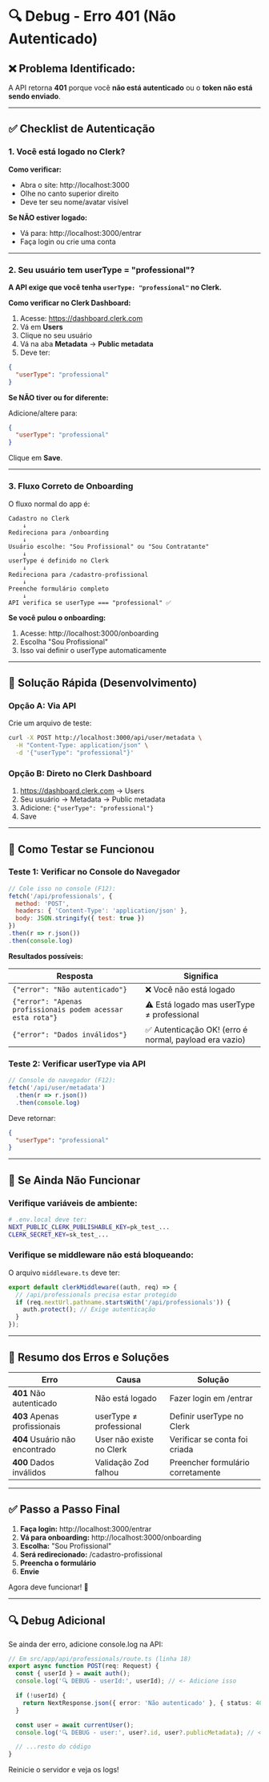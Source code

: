 # 🔍 Debug - Erro 401 (Não Autenticado)

## ❌ Problema Identificado:
A API retorna **401** porque você **não está autenticado** ou o **token não está sendo enviado**.

---

## ✅ Checklist de Autenticação

### 1. Você está logado no Clerk?

**Como verificar:**
- Abra o site: http://localhost:3000
- Olhe no canto superior direito
- Deve ter seu nome/avatar visível

**Se NÃO estiver logado:**
- Vá para: http://localhost:3000/entrar
- Faça login ou crie uma conta

---

### 2. Seu usuário tem userType = "professional"?

**A API exige que você tenha `userType: "professional"` no Clerk.**

**Como verificar no Clerk Dashboard:**

1. Acesse: https://dashboard.clerk.com
2. Vá em **Users**
3. Clique no seu usuário
4. Vá na aba **Metadata** → **Public metadata**
5. Deve ter:
```json
{
  "userType": "professional"
}
```

**Se NÃO tiver ou for diferente:**

Adicione/altere para:
```json
{
  "userType": "professional"
}
```

Clique em **Save**.

---

### 3. Fluxo Correto de Onboarding

O fluxo normal do app é:

```
Cadastro no Clerk
    ↓
Redireciona para /onboarding
    ↓
Usuário escolhe: "Sou Profissional" ou "Sou Contratante"
    ↓
userType é definido no Clerk
    ↓
Redireciona para /cadastro-profissional
    ↓
Preenche formulário completo
    ↓
API verifica se userType === "professional" ✅
```

**Se você pulou o onboarding:**
1. Acesse: http://localhost:3000/onboarding
2. Escolha "Sou Profissional"
3. Isso vai definir o userType automaticamente

---

## 🔧 Solução Rápida (Desenvolvimento)

### Opção A: Via API
Crie um arquivo de teste:

```bash
curl -X POST http://localhost:3000/api/user/metadata \
  -H "Content-Type: application/json" \
  -d '{"userType": "professional"}'
```

### Opção B: Direto no Clerk Dashboard
1. https://dashboard.clerk.com → Users
2. Seu usuário → Metadata → Public metadata
3. Adicione: `{"userType": "professional"}`
4. Save

---

## 🧪 Como Testar se Funcionou

### Teste 1: Verificar no Console do Navegador
```javascript
// Cole isso no console (F12):
fetch('/api/professionals', {
  method: 'POST',
  headers: { 'Content-Type': 'application/json' },
  body: JSON.stringify({ test: true })
})
.then(r => r.json())
.then(console.log)
```

**Resultados possíveis:**

| Resposta | Significa |
|----------|-----------|
| `{"error": "Não autenticado"}` | ❌ Você não está logado |
| `{"error": "Apenas profissionais podem acessar esta rota"}` | ⚠️ Está logado mas userType ≠ professional |
| `{"error": "Dados inválidos"}` | ✅ Autenticação OK! (erro é normal, payload era vazio) |

### Teste 2: Verificar userType via API
```javascript
// Console do navegador (F12):
fetch('/api/user/metadata')
  .then(r => r.json())
  .then(console.log)
```

Deve retornar:
```json
{
  "userType": "professional"
}
```

---

## 🚨 Se Ainda Não Funcionar

### Verifique variáveis de ambiente:

```bash
# .env.local deve ter:
NEXT_PUBLIC_CLERK_PUBLISHABLE_KEY=pk_test_...
CLERK_SECRET_KEY=sk_test_...
```

### Verifique se middleware não está bloqueando:

O arquivo `middleware.ts` deve ter:
```typescript
export default clerkMiddleware((auth, req) => {
  // /api/professionals precisa estar protegido
  if (req.nextUrl.pathname.startsWith('/api/professionals')) {
    auth.protect(); // Exige autenticação
  }
});
```

---

## 📝 Resumo dos Erros e Soluções

| Erro | Causa | Solução |
|------|-------|---------|
| **401** Não autenticado | Não está logado | Fazer login em /entrar |
| **403** Apenas profissionais | userType ≠ professional | Definir userType no Clerk |
| **404** Usuário não encontrado | User não existe no Clerk | Verificar se conta foi criada |
| **400** Dados inválidos | Validação Zod falhou | Preencher formulário corretamente |

---

## ✅ Passo a Passo Final

1. **Faça login:** http://localhost:3000/entrar
2. **Vá para onboarding:** http://localhost:3000/onboarding
3. **Escolha:** "Sou Profissional"
4. **Será redirecionado:** /cadastro-profissional
5. **Preencha o formulário**
6. **Envie**

Agora deve funcionar! 🎉

---

## 🔍 Debug Adicional

Se ainda der erro, adicione console.log na API:

```typescript
// Em src/app/api/professionals/route.ts (linha 18)
export async function POST(req: Request) {
  const { userId } = await auth();
  console.log('🔍 DEBUG - userId:', userId); // <- Adicione isso

  if (!userId) {
    return NextResponse.json({ error: 'Não autenticado' }, { status: 401 });
  }

  const user = await currentUser();
  console.log('🔍 DEBUG - user:', user?.id, user?.publicMetadata); // <- E isso

  // ...resto do código
}
```

Reinicie o servidor e veja os logs!
